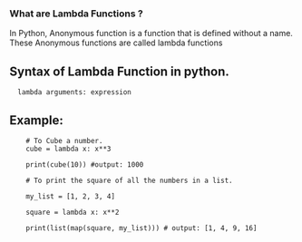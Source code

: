 ### What are Lambda Functions ?
In Python, Anonymous function is a function that is defined without a name.
These Anonymous functions are called lambda functions

## Syntax of Lambda Function in python.
```
  lambda arguments: expression
```
## Example:
```
    # To Cube a number.
    cube = lambda x: x**3

    print(cube(10)) #output: 1000

    # To print the square of all the numbers in a list.

    my_list = [1, 2, 3, 4]

    square = lambda x: x**2

    print(list(map(square, my_list))) # output: [1, 4, 9, 16]
```
